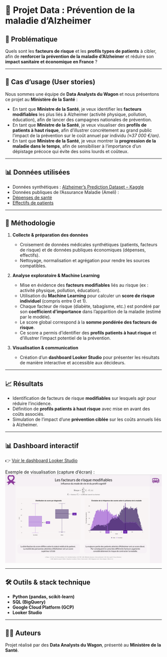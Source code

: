 # 🧠 Projet Data : Prévention de la maladie d’Alzheimer  

## 🎯 Problématique
Quels sont les **facteurs de risque** et les **profils types de patients** à cibler, afin de **renforcer la prévention de la maladie d’Alzheimer** et réduire son **impact sanitaire et économique en France** ?  

---

## 👥 Cas d’usage (User stories)

Nous sommes une équipe de **Data Analysts du Wagon** et nous présentons ce projet au **Ministère de la Santé** :  

- En tant que **Ministre de la Santé**, je veux identifier les **facteurs modifiables** les plus liés à Alzheimer (activité physique, pollution, éducation), afin de lancer des campagnes nationales de prévention.  
- En tant que **Ministre de la Santé**, je veux visualiser des **profils de patients à haut risque**, afin d’illustrer concrètement au grand public l’impact de la prévention sur le coût annuel par individu *(≈37 000 €/an)*.  
- En tant que **Ministre de la Santé**, je veux montrer la **progression de la maladie dans le temps**, afin de sensibiliser à l’importance d’un dépistage précoce qui évite des soins lourds et coûteux.  

---

## 📊 Données utilisées  

- Données synthétiques : [Alzheimer’s Prediction Dataset – Kaggle](https://www.kaggle.com/datasets/ankushpanday1/alzheimers-prediction-dataset-global)  
- Données publiques de l’Assurance Maladie (Ameli) :  
- [Dépenses de santé](https://data.ameli.fr/explore/dataset/depenses/information/)  
- [Effectifs de patients](https://data.ameli.fr/explore/dataset/effectifs/information/)  

---

## 🔧 Méthodologie

1. **Collecte & préparation des données**  
   - Croisement de données médicales synthétiques (patients, facteurs de risque) et de données publiques économiques (dépenses, effectifs).  
   - Nettoyage, normalisation et agrégation pour rendre les sources compatibles.  

2. **Analyse exploratoire & Machine Learning**  
   - Mise en évidence des **facteurs modifiables** liés au risque (ex : activité physique, pollution, éducation).  
   - Utilisation du **Machine Learning** pour calculer un **score de risque individuel** (compris entre 0 et 1).  
   - Chaque facteur de risque (diabète, tabagisme, etc.) est pondéré par son **coefficient d’importance** dans l’apparition de la maladie (estimé par le modèle).  
   - Le score global correspond à la **somme pondérée des facteurs de risque**.  
   - Ce score a permis d’identifier des **profils patients à haut risque** et d’illustrer l’impact potentiel de la prévention.  

3. **Visualisation & communication**  
   - Création d’un **dashboard Looker Studio** pour présenter les résultats de manière interactive et accessible aux décideurs.  

---

## 📈 Résultats

- Identification de facteurs de risque **modifiables** sur lesquels agir pour réduire l’incidence.  
- Définition de **profils patients à haut risque** avec mise en avant des coûts associés.  
- Simulation de l’impact d’une **prévention ciblée** sur les coûts annuels liés à Alzheimer.  

---

## 📊 Dashboard interactif  

👉 [Voir le dashboard Looker Studio](https://lookerstudio.google.com/s/liNMua3GDdo)  

Exemple de visualisation (capture d’écran) :  
![Dashboard Alzheimer](./dashboard.png)  

---

## 🛠️ Outils & stack technique  

- **Python (pandas, scikit-learn)**  
- **SQL (BigQuery)**  
- **Google Cloud Platform (GCP)**  
- **Looker Studio**  

---

## 👩‍💻 Auteurs
Projet réalisé par des **Data Analysts du Wagon**, présenté au **Ministère de la Santé**.  
